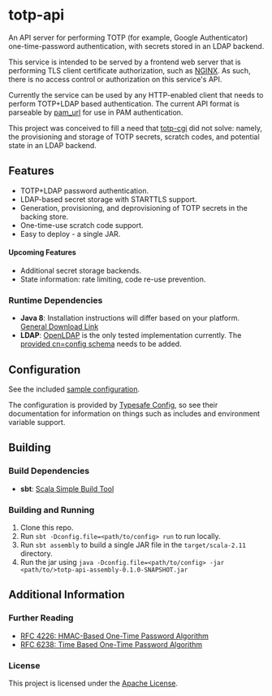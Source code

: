 # totp-api

An API server for performing TOTP (for example, Google Authenticator) one-time-password authentication,
with secrets stored in an LDAP backend.

This service is intended to be served by a frontend web server that is performing TLS client certificate
authorization, such as [NGINX](https://tools.ietf.org/html/rfc4226). As such, there is no access control or
authorization on this service's API.

Currently the service can be used by any HTTP-enabled client that needs to perform TOTP+LDAP based authentication.
The current API format is parseable by [pam_url](https://github.com/mricon/pam_url) for use in PAM
authentication.

This project was conceived to fill a need that [totp-cgi](https://github.com/mricon/totp-cgi) did not solve: namely,
the provisioning and storage of TOTP secrets, scratch codes, and potential state in an LDAP backend.

## Features

* TOTP+LDAP password authentication.
* LDAP-based secret storage with STARTTLS support.
* Generation, provisioning, and deprovisioning of TOTP secrets in the backing store.
* One-time-use scratch code support.
* Easy to deploy - a single JAR.

#### Upcoming Features

* Additional secret storage backends.
* State information: rate limiting, code re-use prevention.

### Runtime Dependencies

* **Java 8**: Installation instructions will differ based on your platform. [General Download Link](http://www.oracle.com/technetwork/java/javase/downloads/jre8-downloads-2133155.html)
* **LDAP**: [OpenLDAP](http://www.openldap.org/) is the only tested implementation currently.
The [provided cn=config schema](./schema/totp.ldif) needs to be added.

## Configuration

See the included [sample configuration](./config/sample.conf).

The configuration is provided by [Typesafe Config](https://github.com/typesafehub/config), so see their documentation for information on things such as includes and environment variable support.

## Building

### Build Dependencies

* **sbt**: [Scala Simple Build Tool](http://www.scala-sbt.org/)

### Building and Running

1. Clone this repo.
1. Run `sbt -Dconfig.file=<path/to/config> run` to run locally.
2. Run `sbt assembly` to build a single JAR file in the `target/scala-2.11` directory.
4. Run the jar using `java -Dconfig.file=<path/to/config> -jar <path/to/>totp-api-assembly-0.1.0-SNAPSHOT.jar`

## Additional Information

### Further Reading

* [RFC 4226: HMAC-Based One-Time Password Algorithm](https://tools.ietf.org/html/rfc4226)
* [RFC 6238: Time Based One-Time Password Algorithm](https://tools.ietf.org/html/rfc6238)

### License

This project is licensed under the [Apache License](./LICENSE).
